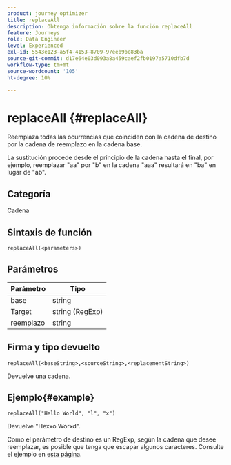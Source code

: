 ```yaml
---
product: journey optimizer
title: replaceAll
description: Obtenga información sobre la función replaceAll
feature: Journeys
role: Data Engineer
level: Experienced
exl-id: 5543e123-a5f4-4153-8709-97eeb9be83ba
source-git-commit: d17e64e03d093a8a459caef2fb0197a5710dfb7d
workflow-type: tm+mt
source-wordcount: '105'
ht-degree: 10%

---
```


# replaceAll {#replaceAll}

Reemplaza todas las ocurrencias que coinciden con la cadena de destino por la cadena de reemplazo en la cadena base.

La sustitución procede desde el principio de la cadena hasta el final, por ejemplo, reemplazar &quot;aa&quot; por &quot;b&quot; en la cadena &quot;aaa&quot; resultará en &quot;ba&quot; en lugar de &quot;ab&quot;.

## Categoría

Cadena

## Sintaxis de función

`replaceAll(<parameters>)`

## Parámetros

| Parámetro | Tipo |
|-----------|--------------|
| base | string |
| Target | string (RegExp) |
| reemplazo | string |

## Firma y tipo devuelto

`replaceAll(<baseString>,<sourceString>,<replacementString>)`

Devuelve una cadena.

## Ejemplo{#example}

`replaceAll("Hello World", "l", "x")`

Devuelve &quot;Hexxo Worxd&quot;.

Como el parámetro de destino es un RegExp, según la cadena que desee reemplazar, es posible que tenga que escapar algunos caracteres. Consulte el ejemplo en [esta página](../functions/functionreplace.md#example_2).
